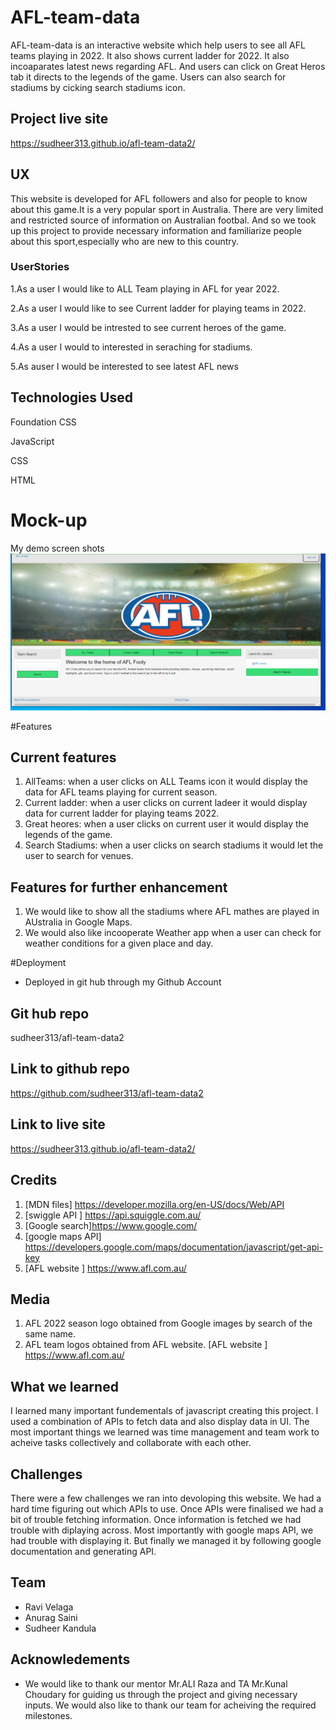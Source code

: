 # AFL-team-data
AFL-team-data is an interactive website which help users to see all AFL teams playing in 2022. It also shows current ladder for 2022. It also incoaparates latest news regarding AFL. And users can click on Great Heros tab it directs to the legends of the game. Users can also search for stadiums by cicking search stadiums icon.

## Project live site 
https://sudheer313.github.io/afl-team-data2/

## UX
This website is developed for AFL followers and also for people to know about this game.It is a very popular sport in Australia. There are very limited and restricted source of information on Australian footbal. And so we took up this project to provide necessary information and familiarize people about this sport,especially who are new to this country.

### UserStories

1.As a user I would like to ALL Team playing in AFL for year 2022.

2.As a user I would like to see Current ladder for playing teams in 2022.

3.As a user I would be intrested to see current heroes of the game.

4.As a user I would to interested in seraching for stadiums.

5.As auser I would be interested to see latest AFL news

## Technologies Used
Foundation CSS

JavaScript    

CSS

HTML 

# Mock-up

My demo screen shots
![Demo of Landing page](./assets/images/AFL-1.png)

#Features
## Current features
1. AllTeams: when a user clicks on ALL Teams icon it would display the data for AFL teams playing for current season.
2. Current ladder: when a user clicks on current ladeer it would display data for current ladder for playing teams 2022.
3. Great heores: when a user clicks on current user it would display the legends of the game.
4. Search Stadiums: when a user clicks on search stadiums it would let the user to search for venues.

## Features for further enhancement
1. We would like to show all the stadiums where AFL mathes are played in AUstralia in Google Maps.
2. We would also like incooperate Weather app when a user can check for weather conditions for a given place and day.

#Deployment
* Deployed in git hub through my Github Account
## Git hub repo
sudheer313/afl-team-data2

## Link to github repo
https://github.com/sudheer313/afl-team-data2
## Link to live site
https://sudheer313.github.io/afl-team-data2/

## Credits
1. [MDN files] https://developer.mozilla.org/en-US/docs/Web/API
2. [swiggle API ] https://api.squiggle.com.au/
3. [Google search]https://www.google.com/
4. [google maps API] https://developers.google.com/maps/documentation/javascript/get-api-key
5. [AFL website ] https://www.afl.com.au/

## Media
1. AFL 2022 season logo obtained from Google images by search of the same name.
2. AFL team logos obtained from AFL website.
[AFL website ] https://www.afl.com.au/

## What we learned
I learned many important fundementals of javascript creating this project.  I used a combination of APIs to fetch data and also display data in UI. The most important things we learned was time management and team work to acheive tasks collectively and collaborate with each other.

## Challenges 
There were a few challenges we ran into devoloping this website. We had a hard time figuring out which APIs to use. Once APIs were finalised we had a bit of trouble fetching information. Once information is fetched we had trouble with diplaying across. Most importantly with google maps API, we had trouble with displaying it. But finally we managed it by following google documentation and generating API.

## Team
* Ravi Velaga
* Anurag Saini
* Sudheer Kandula

## Acknowledements
* We would like to thank our mentor Mr.ALI Raza and TA Mr.Kunal Choudary for guiding us through the project and giving necessary inputs. We would also like to thank our team for acheiving the required milestones.
